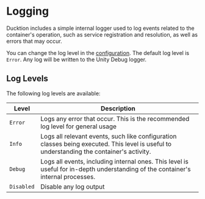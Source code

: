 # Logging

Ducktion includes a simple internal logger used to log events related to the container's operation, such as service
registration and resolution, as well as errors that may occur.

You can change the log level in the [configuration](/basics/). The default log level is `Error`. Any log will be written
to the Unity Debug logger.

## Log Levels

The following log levels are available:

| Level      | Description                                                                                                                               |
|------------|-------------------------------------------------------------------------------------------------------------------------------------------|
| `Error`    | Logs any error that occur. This is the recommended log level for general usage                                                            |
| `Info`     | Logs all relevant events, such like configuration classes being executed. This level is useful to understanding the container's activity. |
| `Debug`    | Logs all events, including internal ones. This level is useful for in-depth understanding of the container's internal processes.          |
| `Disabled` | Disable any log output                                                                                                                    |
